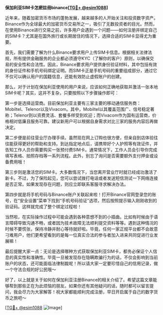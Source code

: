 **保加利亚SIM卡怎麽註冊binance[[TG💪+ @esim1088](https://t.me/s/esim1088)]**

近年来，随着加密货币市场的蓬勃发展，越来越多的人开始关注和投资数字资产。Binance作为全球最大的加密货币交易所之一，吸引了无数投资者的目光。然而，在使用Binance进行交易之前，许多用户会遇到一个问题——如何注册并绑定自己的SIM卡？尤其是在国外旅行或长期居住的情况下，选择合适的SIM卡显得尤为重要。

首先，我们需要了解为什么Binance要求用户上传SIM卡信息。根据相关法律法规，所有提供金融服务的企业都必须遵守KYC（了解你的客户）原则，以确保交易的安全性和合法性。因此，Binance要求用户提供身份验证材料，其中包括有效的身份证件和手机号码绑定证明。而SIM卡正是手机号码的重要组成部分，通过它不仅可以确认用户的国籍信息，还能有效防止虚假账户的创建。

那么，对于计划在保加利亚使用的用户来说，应该如何正确地获取并激活一张本地SIM卡呢？其实，这并不复杂，只要按照以下步骤操作即可：

第一步是选择运营商。目前保加利亚主要有三家主要的移动通信服务商：Mobiltel、Telenor以及Vivacom。其中，Mobiltel以其覆盖范围广、信号稳定著称；Telenor则以资费灵活、套餐多样受到欢迎；而Vivacom作为国有运营商，价格相对低廉且服务可靠。建议新用户可以根据自身需求对比三家的服务内容后再做决定。

第二步便是前往营业厅办理手续。虽然现在网上订购也很方便，但亲自到店体验往往能获得更好的帮助和支持。到达指定地点后，请携带好个人护照等有效证件，并告知工作人员你需要购买一张预付费SIM卡。通常情况下，工作人员会引导你完成填写表格、拍照存档等一系列流程。此外，别忘了询问是否需要额外支付押金或设备费用哦！

第三步则是激活您的SIM卡。大多数情况下，当您离开营业厅时就已经成功激活了新卡。不过，为了保险起见，您可以尝试拨打电话或者发送短信测试一下网络连接是否正常。如果发现存在问题，则应立即联系客服寻求解决办法。

第四步就是将手机号码与Binance账户关联起来啦！打开Binance官网登录您的账号，在“安全设置”菜单下找到“手机号码验证”选项，然后按照提示输入刚刚收到的验证码。这样就完成了整个绑定过程啦！

当然啦，在实际操作过程中可能会遇到各种意想不到的小插曲。比如有时候由于语言障碍导致沟通不畅，或者因为技术故障无法顺利提交资料等等。遇到这种情况的时候不要慌张，保持冷静并耐心等待就好啦。毕竟，任何一家正规平台都不会故意刁难用户，他们更希望看到的是每一位真实合法的参与者加入进来共同促进行业发展嘛！

最后提醒大家一点：无论是选择哪种方式获取保加利亚SIM卡，都务必保证个人信息的真实性和准确性。毕竟一旦被发现存在隐瞒欺骗行为的话，不仅会影响到当前账户的状态，还可能面临法律制裁呢！所以请大家一定要珍惜自己的信用记录，做一个守法合规的好公民哦～

好了，以上就是关于如何在保加利亚注册Binance的相关介绍了。希望这篇文章能够帮到那些正在为此烦恼的朋友。如果你还有其他疑问的话，随时都可以留言提问，我会尽力为大家解答！祝大家都能顺利完成注册，早日开启属于自己的数字货币之旅吧～  

[[TG💪+ @esim1088](https://t.me/s/esim1088) ![Image](https://i.postimg.cc/4NQfJmqS/Snipaste-2025-05-13-00-14-12.png)]